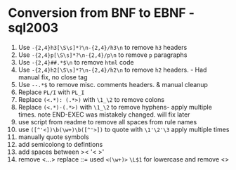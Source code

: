 # Conversion from BNF to EBNF - sql2003

1. Use `-{2,4}h3[\S\s]*?\n-{2,4}/h3\n` to remove `h3` headers
1. Use `-{2,4}p[\S\s]*?\n-{2,4}/p\n` to remove `p` paragraphs
1. Use `-{2,4}##.*$\n` to remove `html` code
1. Use `-{2,4}h2[\S\s]*?\n-{2,4}/h2\n` to remove `h2` headers. - Had manual fix, no close tag
1. Use `--.*$` to remove misc. comments headers. & manual cleanup
1. Replace `PL/I` with `PL_I`
1. Replace `(<.*): (.*>)` with `\1_\2` to remove colons
1. Replace `(<.*)-(.*>)` with `\1_\2` to remove hyphens- apply multiple times. note END-EXEC was mistakely changed. will fix later
1. use script from readme to remove all spaces from rule names
1. use `([^'<])\b(\w+)\b([^'>])` to quote with `\1'\2'\3` apply multiple times
1. manually quote symbols
1. add semicolong to defintions
1. add spaces between >< '< >'
1. remove <...> replace ::=
used `<(\w+)>` `\L$1` for lowercase and remove <>
